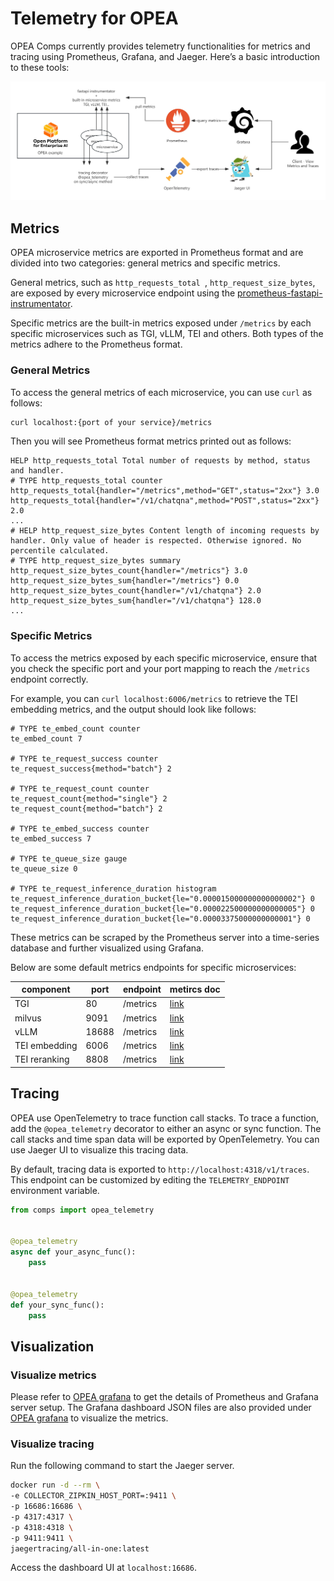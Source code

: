 # Telemetry for OPEA

OPEA Comps currently provides telemetry functionalities for metrics and tracing using Prometheus, Grafana, and Jaeger. Here’s a basic introduction to these tools:

![opea telemetry](https://raw.githubusercontent.com/Spycsh/assets/main/OPEA%20Telemetry.jpg)

## Metrics

OPEA microservice metrics are exported in Prometheus format and are divided into two categories: general metrics and specific metrics.

General metrics, such as `http_requests_total `, `http_request_size_bytes`, are exposed by every microservice endpoint using the [prometheus-fastapi-instrumentator](https://github.com/trallnag/prometheus-fastapi-instrumentator).

Specific metrics are the built-in metrics exposed under `/metrics` by each specific microservices such as TGI, vLLM, TEI and others. Both types of the metrics adhere to the Prometheus format.

### General Metrics

To access the general metrics of each microservice, you can use `curl` as follows:

```bash
curl localhost:{port of your service}/metrics
```

Then you will see Prometheus format metrics printed out as follows:

```
HELP http_requests_total Total number of requests by method, status and handler.
# TYPE http_requests_total counter
http_requests_total{handler="/metrics",method="GET",status="2xx"} 3.0
http_requests_total{handler="/v1/chatqna",method="POST",status="2xx"} 2.0
...
# HELP http_request_size_bytes Content length of incoming requests by handler. Only value of header is respected. Otherwise ignored. No percentile calculated.
# TYPE http_request_size_bytes summary
http_request_size_bytes_count{handler="/metrics"} 3.0
http_request_size_bytes_sum{handler="/metrics"} 0.0
http_request_size_bytes_count{handler="/v1/chatqna"} 2.0
http_request_size_bytes_sum{handler="/v1/chatqna"} 128.0
...
```

### Specific Metrics

To access the metrics exposed by each specific microservice, ensure that you check the specific port and your port mapping to reach the `/metrics` endpoint correctly.

For example, you can `curl localhost:6006/metrics` to retrieve the TEI embedding metrics, and the output should look like follows:

```
# TYPE te_embed_count counter
te_embed_count 7

# TYPE te_request_success counter
te_request_success{method="batch"} 2

# TYPE te_request_count counter
te_request_count{method="single"} 2
te_request_count{method="batch"} 2

# TYPE te_embed_success counter
te_embed_success 7

# TYPE te_queue_size gauge
te_queue_size 0

# TYPE te_request_inference_duration histogram
te_request_inference_duration_bucket{le="0.000015000000000000002"} 0
te_request_inference_duration_bucket{le="0.000022500000000000005"} 0
te_request_inference_duration_bucket{le="0.00003375000000000001"} 0
```

These metrics can be scraped by the Prometheus server into a time-series database and further visualized using Grafana.

Below are some default metrics endpoints for specific microservices:

| component     | port  | endpoint | metircs doc                                                                                             |
| ------------- | ----- | -------- | ------------------------------------------------------------------------------------------------------- |
| TGI           | 80    | /metrics | [link](https://huggingface.co/docs/text-generation-inference/en/basic_tutorials/monitoring)             |
| milvus        | 9091  | /metrics | [link](https://milvus.io/docs/monitor.md)                                                               |
| vLLM          | 18688 | /metrics | [link](https://docs.vllm.ai/en/v0.5.0/serving/metrics.html)                                             |
| TEI embedding | 6006  | /metrics | [link](https://huggingface.github.io/text-embeddings-inference/#/Text%20Embeddings%20Inference/metrics) |
| TEI reranking | 8808  | /metrics | [link](https://huggingface.github.io/text-embeddings-inference/#/Text%20Embeddings%20Inference/metrics) |

## Tracing

OPEA use OpenTelemetry to trace function call stacks. To trace a function, add the `@opea_telemetry` decorator to either an async or sync function. The call stacks and time span data will be exported by OpenTelemetry. You can use Jaeger UI to visualize this tracing data.

By default, tracing data is exported to `http://localhost:4318/v1/traces`. This endpoint can be customized by editing the `TELEMETRY_ENDPOINT` environment variable.

```py
from comps import opea_telemetry


@opea_telemetry
async def your_async_func():
    pass


@opea_telemetry
def your_sync_func():
    pass
```

## Visualization

### Visualize metrics

Please refer to [OPEA grafana](https://github.com/opea-project/GenAIEval/tree/main/evals/benchmark/grafana) to get the details of Prometheus and Grafana server setup. The Grafana dashboard JSON files are also provided under [OPEA grafana](https://github.com/opea-project/GenAIEval/tree/main/evals/benchmark/grafana) to visualize the metrics.

### Visualize tracing

Run the following command to start the Jaeger server.

```bash
docker run -d --rm \
-e COLLECTOR_ZIPKIN_HOST_PORT=:9411 \
-p 16686:16686 \
-p 4317:4317 \
-p 4318:4318 \
-p 9411:9411 \
jaegertracing/all-in-one:latest
```

Access the dashboard UI at `localhost:16686`.
